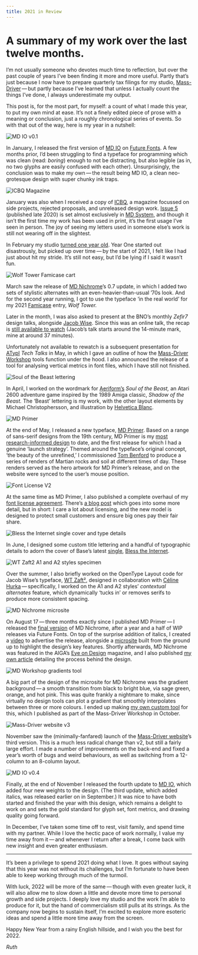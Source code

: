 ```yaml
---
title: 2021 in Review
---
```

# A summary of my work over the last twelve months.

I’m not usually someone who devotes much time to reflection, but over the past couple of years I’ve been finding it more and more useful. Partly that’s just because I now have to prepare quarterly tax filings for my studio, [Mass-Driver](https://mass-driver.com) — but partly because I’ve learned that unless I actually count the things I’ve done, I always underestimate my output.

This post is, for the most part, for myself: a count of what I made this year, to put my own mind at ease. It’s not a finely edited piece of prose with a meaning or conclusion, just a roughly chronological series of events. So with that out of the way, here is my year in a nutshell:

![MD IO v0.1](/media/2021-io0_1.png)

In January, I released the first version of [MD IO](https://www.futurefonts.xyz/mass-driver/io) on [Future Fonts](https://www.futurefonts.xyz). A few months prior, I’d been struggling to find a typeface for programming which was clean (read: _boring_) enough to not be distracting, but also legible (as in, no two glyphs are easily confused with each other). Unsurprisingly, the conclusion was to make my own — the result being MD IO, a clean neo-grotesque design with super chunky ink traps.

![ICBQ Magazine](/media/2021-icbq.png)

January was also when I received a copy of [ICBQ](https://icbq.bigcartel.com), a magazine focussed on side projects, rejected proposals, and unreleased design work. [Issue 5](https://fontsinuse.com/uses/38077/icbq-magazine-issue-05-2020) (published late 2020) is set almost exclusively in [MD System](/work/md-system), and though it isn’t the first time my work has been used in print, it’s the first usage I’ve seen in person. The joy of seeing my letters used in someone else’s work is still not wearing off in the slightest.

In February my studio [turned one year old](https://twitter.com/mass_driver_tm/status/1363156211592478720). Year One started out disastrously, but picked up over time — by the start of 2021, I felt like I had just about hit my stride. It’s still not easy, but I’d be lying if I said it wasn’t fun.

![Wolf Tower Famicase cart](/media/2021-nichrome0_7.png)

March saw the release of [MD Nichrome](/work/md-nichrome)’s 0.7 update, in which I added two sets of stylistic alternates with an even-heavier-than-usual ’70s look. And for the second year running, I got to use the typeface ‘in the real world’ for my 2021 [Famicase](/work/famicase) entry, _Wolf Tower._

Later in the month, I was also asked to present at the BNO’s monthly _Zefir7_ design talks, alongside [Jacob Wise](https://jacobwise.co.uk). Since this was an online talk, the recap is [still available to watch](https://www.youtube.com/watch?v=kq5cH8F3vWA) (Jacob’s talk starts around the 14-minute mark, mine at around 37 minutes).

Unfortunately not available to rewatch is a subsequent presentation for [ATypI](https://atypi.org) _Tech Talks_ in May, in which I gave an outline of how the [Mass-Driver Workshop](https://workshop.mass-driver.com) tools function under the hood. I also announced the release of a tool for analysing vertical metrics in font files, which I have still not finished.

![Soul of the Beast lettering](/media/2021-beast.png)

In April, I worked on the wordmark for [Aeriform’s](https://www.aeriform.io) _Soul of the Beast,_ an Atari 2600 adventure game inspired by the 1989 Amiga classic, _Shadow of the Beast._ The ‘Beast’ lettering is my work, with the other layout elements by Michael Christophersson, and illustration by [Helvetica Blanc](https://www.helveticablanc.com).

![MD Primer](/media/2021-primer.png)

At the end of May, I released a new typeface, [MD Primer](/work/md-primer). Based on a range of sans-serif designs from the 19th century, MD Primer is my [most research-informed design](https://www.mass-driver.com/article/md-primer-the-pursuit-of-imperfection) to date, and the first release for which I had a genuine ‘launch strategy’. Themed around the typeface’s original concept, ‘the beauty of the unrefined,’ I commissioned [Tom Benford](https://tombenford.art) to produce a series of renders of Martian rocks and soil at different times of day. These renders served as the hero artwork for MD Primer’s release, and on the website were synced to the user’s mouse position.

![Font License V2](/media/2021-eula.png)

At the same time as MD Primer, I also published a complete overhaul of my [font license agreement](https://mass-driver.com/licensing). There’s [a blog post](https://mass-driver.com/article/simpler-font-licensing-introducing-v2) which goes into some more detail, but in short: I care a lot about licensing, and the new model is designed to protect small customers and ensure big ones pay their fair share.

![Bless the Internet single cover and type details](/media/2021-bti.png)

In June, I designed some custom title lettering and a handful of typographic details to adorn the cover of Base’s latest [single](https://base.ffm.to/blesstheinternet), [Bless the Internet](/work/bless-the-internet).

![WT Zaft2 A1 and A2 styles specimen](/media/2021-zaft2.png)

Over the summer, I also briefly worked on the OpenType Layout code for Jacob Wise’s typeface, [WT Zaft²](https://wisetype.nl/collections/wt-zaft-2), designed in collaboration with [Céline Hurka](http://www.celinehurka.com) — specifically, I worked on the A1 and A2 styles’ _contextual alternates_ feature, which dynamically ‘tucks in’ or removes serifs to produce more consistent spacing.

![MD Nichrome microsite](/media/2021-nichrome_microsite.png)

On August 17 — three months exactly since I published MD Primer — I released the [final version](https://mass-driver.com/typefaces/md-nichrome) of MD Nichrome, after a year and a half of WIP releases via Future Fonts. On top of the surprise addition of italics, I created a [video](https://vimeo.com/642652145) to advertise the release, alongside a [microsite](https://nichrome.mass-driver.com) built from the ground up to highlight the design’s key features. Shortly afterwards, MD Nichrome was featured in the AIGA’s [Eye on Design](https://eyeondesign.aiga.org/nichrome-a-new-display-font-inspired-by-70s-sci-fi-paperback-covers/) magazine, and I also published [my own article](https://www.mass-driver.com/article/md-nichrome-on-spacing-and-sci-fi) detailing the process behind the design.

![MD Workshop gradients tool](/media/2021-gradients.png)

A big part of the design of the microsite for MD Nichrome was the gradient background — a smooth transition from black to bright blue, via sage green, orange, and hot pink. This was quite frankly a nightmare to make, since virtually no design tools can plot a gradient that smoothly interpolates between three or more colours. I ended up making [my own custom tool](https://workshop.mass-driver.com/gradients) for this, which I published as part of the Mass-Driver Workshop in October.

![Mass-Driver website v3](/media/2021-md_site.png)

November saw the (minimally-fanfared) launch of the [Mass-Driver website](https://mass-driver.com)’s third version. This is a much less radical change than v2, but still a fairly large effort. I made a number of improvements on the back-end and fixed a year’s worth of bugs and weird behaviours, as well as switching from a 12-column to an 8-column layout.

![MD IO v0.4](/media/2021-io0_4.png)

Finally, at the end of November I released the fourth update to [MD IO](https://mass-driver.com/typefaces/md-io), which added four new weights to the design. (The third update, which added italics, was released earlier on in September.) It was nice to have both started and finished the year with this design, which remains a delight to work on and sets the gold standard for glyph set, font metrics, and drawing quality going forward.

In December, I’ve taken some time off to rest, visit family, and spend time with my partner. While I love the hectic pace of work normally, I value my time away from it — and whenever I return after a break, I come back with new insight and even greater enthusiasm.

---

It’s been a privilege to spend 2021 doing what I love. It goes without saying that this year was not without its challenges, but I’m fortunate to have been able to keep working through much of the turmoil.

With luck, 2022 will be more of the same — though with even greater luck, it will also allow me to slow down a little and devote more time to personal growth and side projects. I deeply love my studio and the work I’m able to produce for it, but the hand of commercialism still pulls at its strings. As the company now begins to sustain itself, I’m excited to explore more esoteric ideas and spend a little more time away from the screen.

Happy New Year from a rainy English hillside, and I wish you the best for 2022.

_Ruth_